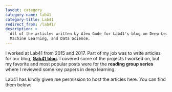 ```yaml
---
layout: category
category-name: lab41
category-title: Lab41
redirect_from: /lab41/
description: >
  All of the articles written by Alex Gude for Lab41's blog on Deep Learning,
  Machine Learning, and Data Science.
---
```


I worked at Lab41 from 2015 and 2017. Part of my job was to write articles for
our blog, [**Gab41 blog**][gab41]. I covered some of the projects I worked on,
but my favorite and most popular posts were for the **reading group series**
where I reviewed some key papers in deep learning.

[gab41]: https://gab41.lab41.org/

Lab41 has kindly given me permission to host the articles here. You can find
them below:
